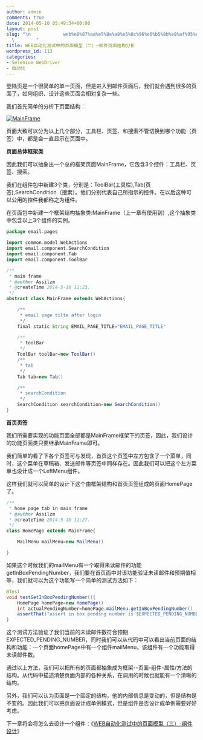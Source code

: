 ```yaml
---
author: admin
comments: true
date: 2014-05-10 05:49:34+00:00
layout: post
slug: "\n            web%e8%87%aa%e5%8a%a8%e5%8c%96%e6%b5%8b%e8%af%95%e4%b8%ad%e7%9a%84%e9%a1%b5%e9%9d%a2%e6%a8%a1%e5%9e%8b%ef%bc%88%e4%ba%8c%ef%bc%89-%e9%82%ae%e4%bb%b6%e9%a1%b5%e9%9d%a2%e7%bb%93%e6%9e%84\n\
  \        "
title: WEB自动化测试中的页面模型（二）–邮件页面结构分析
wordpress_id: 113
categories:
- Selenium WebDriver
- 自动化
---
```

登陆页是一个很简单的单一页面，但是进入到邮件页面后，我们就会遇到很多的页面了，如何组织、设计这些页面会相对复杂一些。

我们首先简单的分析下页面结构：

[![MainFrame](http://assilzm.github.io/images/2014/05/MainFrame-1024x567.jpg)](http://assilzm.github.io/images/2014/05/MainFrame.jpg)

页面大致可以分为以上几个部分，工具栏、页签、和搜索不管切换到哪个功能（页签）中，都是会一直显示在页面中。

**页面总体框架类**

因此我们可以抽象出一个总的框架页面MainFrame，它包含3个控件：工具栏、页签、搜索。

我们在组件包中新建3个类，分别是：ToolBar(工具栏),Tab(页签),SearchCondition（搜索）。他们分别代表自己所指示的控件。在以后这种可以公用的控件我都称之为组件。

在页面包中新建一个框架结构抽象类:MainFrame（上一章有使用到）,这个抽象类中包含以上3个组件的实例。

```groovy
package email.pages

import common.model.WebActions
import email.component.SearchCondition
import email.component.Tab
import email.component.ToolBar

/**
 * main frame
 * @author Assilzm
 * @createTime 2014-5-10 11:23.
 */
abstract class MainFrame extends WebActions{

    /**
     * email page tilte after login
     */
    final static String EMAIL_PAGE_TITLE="EMAIL_PAGE_TITLE"

    /**
     * toolBar
     */
    ToolBar toolBar=new ToolBar()
    /**
     * tab
     */
    Tab tab=new Tab()

    /**
     * searchCondition
     */
    SearchCondition searchCondition=new SearchCondition()
}
```

**首页页签**

我们所需要实现的功能页面全部都是MainFrame框架下的页签，因此，我们设计的功能页面类只要继承MainFrame即可。

我们简单的看了下各个页签可与发现，首页这个页签中左方包含了一个菜单，同时，这个菜单在草稿箱、发送邮件等页签中同样存在。因此我们可以把这个左方菜单也设计成一个LeftMenu组件。

这样我们就可以简单的设计下这个由框架结构和首页页签组成的页面HomePage了。

```groovy
/**
 * home page tab in main frame
 * @author Assilzm
 * @createTime 2014-5-10 11:27.
 */
class HomePage extends MainFrame{

    MailMenu mailMenu=new MailMenu()

}
```

如果这个时候我们的mailMenu有一个取得未读邮件的功能getInBoxPendingNumber，我们要在首页面中对该功能验证未读邮件和预期值相等，我们就可以为这个功能写一个简单的测试方法如下：

```java
@Test
void testGetInBoxPendingNumber(){
    HomePage homePage=new HomePage()
    int actualPendingNumber=homePage.mailMenu.getInBoxPendingNumber()
    assertThat("assert in box pending number is $EXPECTED_PENDING_NUMBER",actualPendingNumber,equalTo(EXPECTED_PENDING_NUMBER))
}
```

这个测试方法验证了我们当前的未读邮件数符合预期EXPECTED_PENDING_NUMBER，同时我们可以从代码中可以看出当前页面的结构和功能：一个页面homePage中有一个组件mailMenu，该组件有一个功能取得未读邮件数。

通过以上方法，我们可以把所有的页面都抽象成为框架--页面-组件-属性/方法的结构。从代码中描述清楚页面内部的各种关系，在调用的时候也就能有一个清晰的结构。

另外，我们可以认为页面是一个固定的结构，他的内部信息是变动的，但是结构是不变的。因此我们可以把页面设计成单例模式，但是组件是否设计成单例需要好好考虑。

下一章将会将怎么去设计一个组件：《[WEB自动化测试中的页面模型（三）-组件设计](http://www.assilzm.com/?p=129)》

